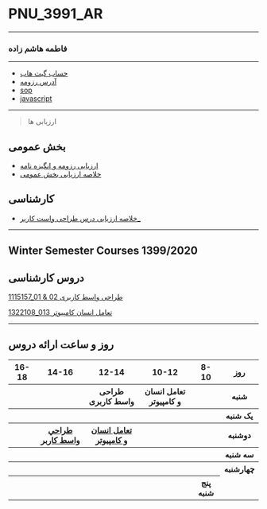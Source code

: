 
# PNU_3991_AR
----------
### فاطمه هاشم زاده

---
- [حساب گیت هاب](https://github.com/fatemehashemzade)
- [ آدرس رزومه](https://github.com/fatemehshemzade/fatemeh78/blob/gh-pages/index.md)
- [sop](https://github.com/fatemehshemzade/SOP/edit/gh-pages/index.md)
- [javascript](https://github.com/fatemehshemzade/pnu-3991-AR/blob/Fatemeh/WhatsApp%20Image%202020-11-20%20at%2020.38.45.jpeg)
-------------------

> ارزیابی ها

##  بخش عمومی
- [ارزیابی رزومه و انگیزه نامه](https://github.com/fatemehshemzade/PNU_3991_AR/blob/Fatemeh/_General/XX_CV_CheckList_AR_3991.pdf)
- [خلاصه ارزیابی بخش عمومی](https://github.com/fatemehshemzade/PNU_3991_AR/blob/Fatemeh/_General/XX_GeneralSection_CheckList_AR_3991.pdf)

##  کارشناسی
- [خلاصه ارزیابی درس طراحی واست کاربر_](https://github.com/fatemehshemzade/PNU_3991_AR/blob/Fatemeh/UserInterfaceDesgin/XX_UserInterfaceDesgin_CheckList_AR_3991.pdf)

--------------------
## Winter Semester Courses 1399/2020

## دروس کارشناسی

[1115157_01 & 02 طراحی واسط کاربری](https://github.com/fatemehshemzade/pnu-3991-AR/tree/Fatemeh/UserInterfaceDesgin)

[1322108_013 تعامل انسان کامپیوتر](https://github.com/fatemehshemzade/pnu-3991-AR/tree/Fatemeh/HumanComputerInteraction)

-----------------

## روز و ساعت ارائه دروس

<table style="width:100%">
  <tr>
    <th >16-18</th>
    <th >14-16</th>
    <th >12-14</th>
    <th>10-12</th>
    <th>8-10</th>
    <th>روز</th>
  </tr>
  <tr>
    <th ></th>
    <th ></th>
    <th ><a href"https://github.com/AliRazavi-edu/PNU_3991/tree/master/_BSc/UserInterfaceDesgin">طراحی واسط کاربری <a></th>
    <th><a href"https://github.com/AliRazavi-edu/PNU_3991/tree/master/_BSc/HumanComputerInteractionz">تعامل انسان و کامپیوتر<a></th>
    <th></th>
    <th>شنبه</th>
  </tr>
   <tr>
    <th ></th>
    <th ></th>
    <th></th>
    <th></th>
    <th ></th>
    <th>یک شنبه</th>
  </tr>
   <tr>
     <th></th>
     <th><a href="https://github.com/AliRazavi-edu/PNU_3991/tree/master/_BSc/UserInterfaceDesgin">طراحي واسط كاربر</a></th>
     <th><a href="https://github.com/AliRazavi-edu/PNU_3991/tree/master/_BSc/HumanComputerInteraction">تعامل انسان و كامپيوتر</a></th> 
    <th></th>
<th></th>
    <th>دوشنبه</th>
  </tr>
   <tr>
    <th ></th>
    <th ></th>
    <th></th>
    <th></th>
    <th ></th>
    <th>سه شنبه</th>
  </tr>
   <tr>
    <th ></th>
    <th ></th>
    <th></th>
    <th></th>
     <th></th>
    <th>چهارشنبه</th>
  </tr>
   <tr>
    <th ></th>
     <th></th>
     <th></th>
    <th></th>
    <th>پنج شنبه</th>
  </tr>
</table>

